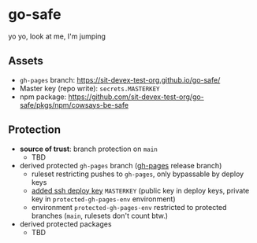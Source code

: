 # go-safe
yo yo, look at me, I'm jumping
## Assets

* `gh-pages` branch: <https://sit-devex-test-org.github.io/go-safe/>
* Master key (repo write): `secrets.MASTERKEY`
* npm package: <https://github.com/sit-devex-test-org/go-safe/pkgs/npm/cowsays-be-safe>

## Protection

* **source of trust**: branch protection on `main`
  * TBD
* derived protected `gh-pages` branch ([gh-pages](https://sit-devex-test-org.github.io/go-safe/) release branch)
  * ruleset restricting pushes to `gh-pages`, only bypassable by deploy keys
  * [added ssh deploy key](https://github.com/peaceiris/actions-gh-pages?tab=readme-ov-file#%EF%B8%8F-create-ssh-deploy-key) `MASTERKEY` (public key in deploy keys, private key in `protected-gh-pages-env` environment)
  * environment `protected-gh-pages-env` restricted to protected branches (`main`, rulesets don't count btw.)
* derived protected packages
  * TBD
